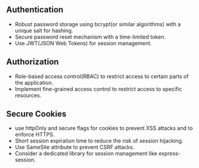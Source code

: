 ## Authentication
* Robust password storage using bcrypt(or similar algorithms) with a unique salt for hashing.
* Secure password reset mechanism with a time-limited token.
* Use JWT(JSON Web Tokens) for session management.

## Authorization
* Role-based access control(RBAC) to restrict access to certain parts of the application.
* Implement fine-grained access control to restrict access to specific resources.

## Secure Cookies
* use httpOnly and secure flags for cookies to prevent XSS attacks and to enforce HTTPS.
* Short session expiration time to reduce the risk of session hijacking.
* Use SameSite attribute to prevent CSRF attacks.
* Consider a dedicated library for session management like express-session.